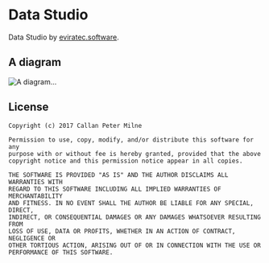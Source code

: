 # Data Studio

Data Studio by [eviratec.software](https://github.com/eviratec).

## A diagram

![A diagram...](https://s3-ap-southeast-2.amazonaws.com/data-studio/pub/assets/data_studio.png)

## License

```
Copyright (c) 2017 Callan Peter Milne

Permission to use, copy, modify, and/or distribute this software for any
purpose with or without fee is hereby granted, provided that the above
copyright notice and this permission notice appear in all copies.

THE SOFTWARE IS PROVIDED "AS IS" AND THE AUTHOR DISCLAIMS ALL WARRANTIES WITH
REGARD TO THIS SOFTWARE INCLUDING ALL IMPLIED WARRANTIES OF MERCHANTABILITY
AND FITNESS. IN NO EVENT SHALL THE AUTHOR BE LIABLE FOR ANY SPECIAL, DIRECT,
INDIRECT, OR CONSEQUENTIAL DAMAGES OR ANY DAMAGES WHATSOEVER RESULTING FROM
LOSS OF USE, DATA OR PROFITS, WHETHER IN AN ACTION OF CONTRACT, NEGLIGENCE OR
OTHER TORTIOUS ACTION, ARISING OUT OF OR IN CONNECTION WITH THE USE OR
PERFORMANCE OF THIS SOFTWARE.
```

